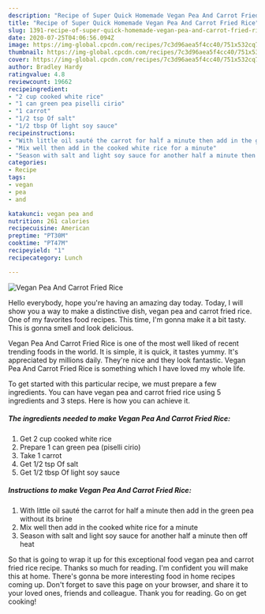 ```yaml
---
description: "Recipe of Super Quick Homemade Vegan Pea And Carrot Fried Rice"
title: "Recipe of Super Quick Homemade Vegan Pea And Carrot Fried Rice"
slug: 1391-recipe-of-super-quick-homemade-vegan-pea-and-carrot-fried-rice
date: 2020-07-25T04:06:56.094Z
image: https://img-global.cpcdn.com/recipes/7c3d96aea5f4cc40/751x532cq70/vegan-pea-and-carrot-fried-rice-recipe-main-photo.jpg
thumbnail: https://img-global.cpcdn.com/recipes/7c3d96aea5f4cc40/751x532cq70/vegan-pea-and-carrot-fried-rice-recipe-main-photo.jpg
cover: https://img-global.cpcdn.com/recipes/7c3d96aea5f4cc40/751x532cq70/vegan-pea-and-carrot-fried-rice-recipe-main-photo.jpg
author: Bradley Hardy
ratingvalue: 4.8
reviewcount: 19662
recipeingredient:
- "2 cup cooked white rice"
- "1 can green pea piselli cirio"
- "1 carrot"
- "1/2 tsp Of salt"
- "1/2 tbsp Of light soy sauce"
recipeinstructions:
- "With little oil sauté the carrot for half a minute then add in the green pea without its brine"
- "Mix well then add in the cooked white rice for a minute"
- "Season with salt and light soy sauce for another half a minute then off heat"
categories:
- Recipe
tags:
- vegan
- pea
- and

katakunci: vegan pea and 
nutrition: 261 calories
recipecuisine: American
preptime: "PT30M"
cooktime: "PT47M"
recipeyield: "1"
recipecategory: Lunch

---
```



![Vegan Pea And Carrot Fried Rice](https://img-global.cpcdn.com/recipes/7c3d96aea5f4cc40/751x532cq70/vegan-pea-and-carrot-fried-rice-recipe-main-photo.jpg)

Hello everybody, hope you're having an amazing day today. Today, I will show you a way to make a distinctive dish, vegan pea and carrot fried rice. One of my favorites food recipes. This time, I'm gonna make it a bit tasty. This is gonna smell and look delicious.



Vegan Pea And Carrot Fried Rice is one of the most well liked of recent trending foods in the world. It is simple, it is quick, it tastes yummy. It's appreciated by millions daily. They're nice and they look fantastic. Vegan Pea And Carrot Fried Rice is something which I have loved my whole life.


To get started with this particular recipe, we must prepare a few ingredients. You can have vegan pea and carrot fried rice using 5 ingredients and 3 steps. Here is how you can achieve it.

<!--inarticleads1-->

##### The ingredients needed to make Vegan Pea And Carrot Fried Rice:

1. Get 2 cup cooked white rice
1. Prepare 1 can green pea (piselli cirio)
1. Take 1 carrot
1. Get 1/2 tsp Of salt
1. Get 1/2 tbsp Of light soy sauce




<!--inarticleads2-->

##### Instructions to make Vegan Pea And Carrot Fried Rice:

1. With little oil sauté the carrot for half a minute then add in the green pea without its brine
1. Mix well then add in the cooked white rice for a minute
1. Season with salt and light soy sauce for another half a minute then off heat




So that is going to wrap it up for this exceptional food vegan pea and carrot fried rice recipe. Thanks so much for reading. I'm confident you will make this at home. There's gonna be more interesting food in home recipes coming up. Don't forget to save this page on your browser, and share it to your loved ones, friends and colleague. Thank you for reading. Go on get cooking!
